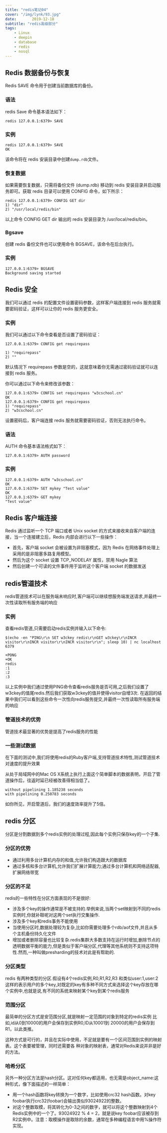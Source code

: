 ```yaml
---
title: "redis笔记04"
cover: "/img/lynk/93.jpg"
date:       2019-12-18
subtitle: "redis高级部分"
tags:
	- Linux
	- deepin
	- database
	- redis
	- nosql
---
```

  
  
  






## Redis 数据备份与恢复
Redis SAVE 命令用于创建当前数据库的备份。

### 语法
redis Save 命令基本语法如下：

```
redis 127.0.0.1:6379> SAVE 
```

### 实例

```
redis 127.0.0.1:6379> SAVE 
OK
```

该命令将在 redis 安装目录中创建`dump.rdb`文件。

### 恢复数据
如果需要恢复数据，只需将备份文件 (dump.rdb) 移动到 redis 安装目录并启动服务即可。获取 redis 目录可以使用 CONFIG 命令，如下所示：
```
redis 127.0.0.1:6379> CONFIG GET dir
1) "dir"
2) "/usr/local/redis/bin"
```

以上命令 CONFIG GET dir 输出的 redis 安装目录为 /usr/local/redis/bin。

### Bgsave
创建 redis 备份文件也可以使用命令 BGSAVE，该命令在后台执行。

### 实例

```
127.0.0.1:6379> BGSAVE
Background saving started
```

## Redis 安全
我们可以通过 redis 的配置文件设置密码参数，这样客户端连接到 redis 服务就需要密码验证，这样可以让你的 redis 服务更安全。

### 实例
我们可以通过以下命令查看是否设置了密码验证：

```
127.0.0.1:6379> CONFIG get requirepass

1) "requirepass"
2) ""
```
默认情况下 requirepass 参数是空的，这就意味着你无需通过密码验证就可以连接到 redis 服务。

你可以通过以下命令来修改该参数：

```
127.0.0.1:6379> CONFIG set requirepass "w3cschool.cn"
OK
127.0.0.1:6379> CONFIG get requirepass
1) "requirepass"
2) "w3cschool.cn"
```

设置密码后，客户端连接 redis 服务就需要密码验证，否则无法执行命令。

### 语法
AUTH 命令基本语法格式如下：

```
127.0.0.1:6379> AUTH password
```

### 实例

```
127.0.0.1:6379> AUTH "w3cschool.cn"
OK
127.0.0.1:6379> SET mykey "Test value"
OK
127.0.0.1:6379> GET mykey
"Test value"
```


## Redis 客户端连接
Redis 通过监听一个 TCP 端口或者 Unix socket 的方式来接收来自客户端的连接，当一个连接建立后，Redis 内部会进行以下一些操作：

- 首先，客户端 socket 会被设置为非阻塞模式，因为 Redis 在网络事件处理上采用的是非阻塞多路复用模型。
- 然后为这个 socket 设置 TCP_NODELAY 属性，禁用 Nagle 算法
- 然后创建一个可读的文件事件用于监听这个客户端 socket 的数据发送

## redis管道技术
redis管道技术可以在服务端未响应时,客户端可以继续想服务端发送请求,并最终一次性读取所有服务端的响应

### 实例
查看redis管道,只需要启动redis实例并输入以下命令:

```
$(echo -en "PING\r\n SET w3ckey redis\r\nGET w3ckey\r\nINCR visitor\r\nINCR visitor\r\nINCR visitor\r\n"; sleep 10) | nc localhost 6379

+PONG
+OK
redis
:1
:2
:3
```
以上实例中我们通过使用PING命令查看redis服务是否可用,之后我们设置了w3ckey的值尾redis.然后我们获取w3ckey的值并使得visitor自增3次.
在返回的结果中我们可以看到这些命令一次性向redis服务提交,并最终一次性读取所有服务端的响应

### 管道技术的优势
管道技术最显著的优势是提高了redis服务的性能
### 一些测试数据
在下面的测试中,我们将使用redis的Ruby客户端,支持管道技术特性,测试管道技术对速度的提升效果

从处于局域网中的Mac OS X系统上执行上面这个简单脚本的数据表明，开启了管道操作后，往返时延已经被改善得相当低了。

```
without pipelining 1.185238 seconds 
with pipelining 0.250783 seconds
```

如你所见，开启管道后，我们的速度效率提升了5倍。

## redis 分区
分区是分割数据到多个redis实例的处理过程,因此每个实例只保存key的一个子集.

### 分区的优势
- 通过利用多台计算机内存的和值,允许我们构造跟大的数据库
- 通过多核和多台计算机,允许我们扩展计算能力;通过多台计算机和网络适配器,扩展网络带宽

### 分区的不足
redis的一些特性在分区方面表现的不是很好:
- 涉及多个key的操作通常是不被支持的.举例来说,当两个set映射到不同的redis实例时,你就补鞥呢对这两个set执行交集操作.
- 涉及多个key和redis事务不能使用
- 当使用分区时,数据处理较为复杂,比如你需要处理多个rdb/aof文件,并且从多个主机备份持久化文件
- 增加或者删除容量也比较复杂.redis集群大多数支持在运行时增加,删除节点的透明数据平衡的能力,但是类似于客户端分区,代理等其他系统则不支持这项特性.然而,一种叫做presharding的技术对此是有帮助的.

### 分区类型
redis 有两种类型的分区.假设有4个redis实例,R0,R1,R2,R3 和类似user:1,user:2这样的表示用户的多个key,对既定的key有多种不同方式来选择这个key存放在哪个实例中,也就是说,有不同的系统来映射某个key到某个redis服务

### 范围分区
最简单的分区方式是安范围分区,就是映射一定范围的对象到特定的redis实例
比如,id从0到10000的用户会保存到实例R0,ID从10001到 20000的用户会保存到R1，以此类推。

这种方式是可行的，并且在实际中使用，不足就是要有一个区间范围到实例的映射表。这个表要被管理，同时还需要各 种对象的映射表，通常对Redis来说并非是好的方法。

### 哈希分区
另外一种分区方法是hash分区。这对任何key都适用，也无需是object_name:这种形式，像下面描述的一样简单：

- 用一个hash函数将key转换为一个数字，比如使用crc32 hash函数。对key foobar执行crc32(foobar)会输出类似93024922的整数。
- 对这个整数取模，将其转化为0-3之间的数字，就可以将这个整数映射到4个Redis实例中的一个了。93024922 % 4 = 2，就是说key foobar应该被存到R2实例中。注意：取模操作是取除的余数，通常在多种编程语言中用%操作符实现。













































